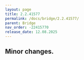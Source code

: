 ```yaml
---
layout: page
title: 2.2.41577
permalink: /docs/bridge/2.2.41577/
parent: Bridge
nav_order: -22415770
release_date: 12.08.2025
---
```


## Minor changes.
